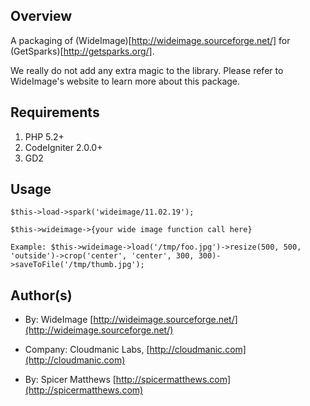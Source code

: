 ## Overview

A packaging of (WideImage)[http://wideimage.sourceforge.net/] for (GetSparks)[http://getsparks.org/]. 

We really do not add any extra magic to the library. Please refer to WideImage's website to learn more about this package. 

## Requirements

1. PHP 5.2+
2. CodeIgniter 2.0.0+
3. GD2

## Usage

```
$this->load->spark('wideimage/11.02.19');

$this->wideimage->{your wide image function call here}

Example: $this->wideimage->load('/tmp/foo.jpg')->resize(500, 500, 'outside')->crop('center', 'center', 300, 300)->saveToFile('/tmp/thumb.jpg');
```

## Author(s) 

* By: WideImage [http://wideimage.sourceforge.net/](http://wideimage.sourceforge.net/)

* Company: Cloudmanic Labs, [http://cloudmanic.com](http://cloudmanic.com)

* By: Spicer Matthews [http://spicermatthews.com](http://spicermatthews.com)


